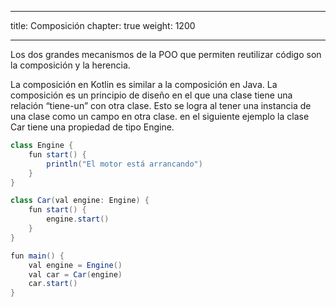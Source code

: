 
---
title: Composición
chapter: true
weight: 1200

---
Los dos grandes mecanismos de la POO que permiten reutilizar código son la composición y la herencia.

La composición en Kotlin es similar a la composición en Java. La composición es un principio de diseño en el que una clase tiene una relación “tiene-un” con otra clase. Esto se logra al tener una instancia de una clase como un campo en otra clase. en el siguiente ejemplo la clase Car tiene una propiedad de tipo  Engine.

```java
class Engine {
    fun start() {
        println("El motor está arrancando")
    }
}

class Car(val engine: Engine) {
    fun start() {
        engine.start()
    }
}

fun main() {
    val engine = Engine()
    val car = Car(engine)
    car.start() 
}
```